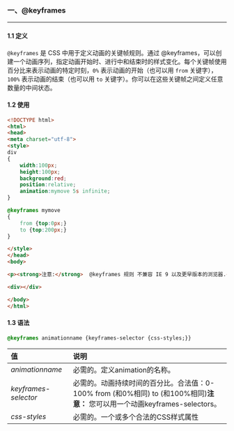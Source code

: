 ### 一、@keyframes

---

#### 1.1 定义

`@keyframes` 是 CSS 中用于定义动画的关键帧规则。通过 @keyframes，可以创建一个动画序列，指定动画开始时、进行中和结束时的样式变化。每个关键帧使用百分比来表示动画的特定时刻，`0%` 表示动画的开始（也可以用 `from` 关键字），`100%` 表示动画的结束（也可以用 `to` 关键字）。你可以在这些关键帧之间定义任意数量的中间状态。

#### 1.2 使用

```html
<!DOCTYPE html>
<html>
<head>
<meta charset="utf-8"> 
<style> 
div
{
	width:100px;
	height:100px;
	background:red;
	position:relative;
	animation:mymove 5s infinite;
}

@keyframes mymove
{
	from {top:0px;}
	to {top:200px;}
}

</style>
</head>
<body>

<p><strong>注意:</strong>  @keyframes 规则 不兼容 IE 9 以及更早版本的浏览器.</p>

<div></div>

</body>
</html>
```

#### 1.3 语法

```css
@keyframes animationname {keyframes-selector {css-styles;}}
```

| 值                   | 说明                                                         |
| :------------------- | :----------------------------------------------------------- |
| *animationname*      | 必需的。定义animation的名称。                                |
| *keyframes-selector* | 必需的。动画持续时间的百分比。合法值：0-100% from (和0%相同) to (和100%相同)**注意：** 您可以用一个动画keyframes-selectors。 |
| *css-styles*         | 必需的。一个或多个合法的CSS样式属性                          |